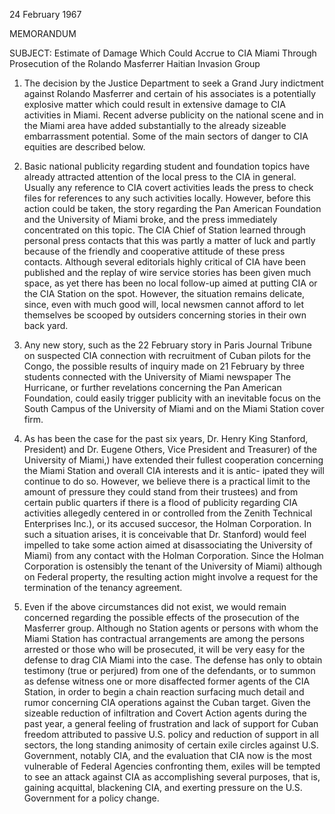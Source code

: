 24 February 1967

MEMORANDUM

SUBJECT: Estimate of Damage Which Could Accrue to CIA Miami Through Prosecution of the Rolando Masferrer Haitian Invasion Group

1. The decision by the Justice Department to seek a Grand Jury indictment against Rolando Masferrer and certain of his associates is a potentially explosive matter which could result in extensive damage to CIA activities in Miami. Recent adverse publicity on the national scene and in the Miami area have added substantially to the already sizeable embarrassment potential. Some of the main sectors of danger to CIA equities are described below.

2. Basic national publicity regarding student and foundation topics have already attracted attention of the local press to the CIA in general. Usually any reference to CIA covert activities leads the press to check files for references to any such activities locally. However, before this action could be taken, the story regarding the Pan American Foundation and the University of Miami broke, and the press immediately concentrated on this topic. The CIA Chief of Station learned through personal press contacts that this was partly a matter of luck and partly because of the friendly and cooperative attitude of these press contacts. Although several editorials highly critical of CIA have been published and the replay of wire service stories has been given much space, as yet there has been no local follow-up aimed at putting CIA or the CIA Station on the spot. However, the situation remains delicate, since, even with much good will, local newsmen cannot afford to let themselves be scooped by outsiders concerning stories in their own back yard.

3. Any new story, such as the 22 February story in Paris Journal Tribune on suspected CIA connection with recruitment of Cuban pilots for the Congo, the possible results of inquiry made on 21 February by three students connected with the University of Miami newspaper The Hurricane, or further revelations concerning the Pan American Foundation, could easily trigger publicity with an inevitable focus on the South Campus of the University of Miami and on the Miami Station cover firm.

4. As has been the case for the past six years, Dr. Henry King Stanford, President) and Dr. Eugene Others, Vice President and Treasurer) of the University of Miami,) have extended their fullest cooperation concerning the Miami Station and overall CIA interests and it is antic- ipated they will continue to do so. However, we believe there is a practical limit to the amount of pressure they could stand from their trustees) and from certain public quarters if there is a flood of publicity regarding CIA activities allegedly centered in or controlled from the Zenith Technical Enterprises Inc.), or its accused succesor, the Holman Corporation. In such a situation arises, it is conceivable that Dr. Stanford) would feel impelled to take some action aimed at disassociating the University of Miami) from any contact with the Holman Corporation. Since the Holman Corporation is ostensibly the tenant of the University of Miami) although on Federal property, the resulting action might involve a request for the termination of the tenancy agreement.

5. Even if the above circumstances did not exist, we would remain concerned regarding the possible effects of the prosecution of the Masferrer group. Although no Station agents or persons with whom the Miami Station has contractual arrangements are among the persons arrested or those who will be prosecuted, it will be very easy for the defense to drag CIA Miami into the case. The defense has only to obtain testimony (true or perjured) from one of the defendants, or to summon as defense witness one or more disaffected former agents of the CIA Station, in order to begin a chain reaction surfacing much detail and rumor concerning CIA operations against the Cuban target. Given the sizeable reduction of infiltration and Covert Action agents during the past year, a general feeling of frustration and lack of support for Cuban freedom attributed to passive U.S. policy and reduction of support in all sectors, the long standing animosity of certain exile circles against U.S. Government, notably CIA, and the evaluation that CIA now is the most vulnerable of Federal Agencies confronting them, exiles will be tempted to see an attack against CIA as accomplishing several purposes, that is, gaining acquittal, blackening CIA, and exerting pressure on the U.S. Government for a policy change.